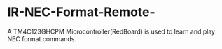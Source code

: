 # IR-NEC-Format-Remote-
A TM4C123GHCPM Microcontroller(RedBoard) is used to learn and play NEC format commands.
